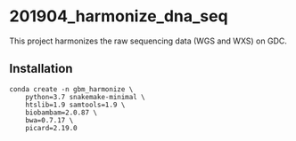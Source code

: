 # 201904_harmonize_dna_seq
This project harmonizes the raw sequencing data (WGS and WXS) on GDC.


## Installation

    conda create -n gbm_harmonize \
        python=3.7 snakemake-minimal \
        htslib=1.9 samtools=1.9 \
        biobambam=2.0.87 \
        bwa=0.7.17 \
        picard=2.19.0
